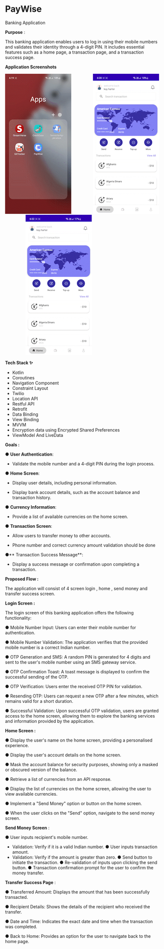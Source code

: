 # PayWise
Banking Application

**Purpose** :

This banking application enables users to log in using their mobile numbers and
validates their identity through a 4-digit PIN. It includes essential features such as a home
page, a transaction page, and a transaction success page.

**Application Screenshots**

![Login-Screen](https://github.com/AsmiyaBegum/PayWise/blob/main/applicationGIF/login_screen.gif) &nbsp;&nbsp;&nbsp;&nbsp;&nbsp;&nbsp;&nbsp;&nbsp;&nbsp;&nbsp;&nbsp;&nbsp;&nbsp;&nbsp;&nbsp;&nbsp; ![Home-Screen](https://github.com/AsmiyaBegum/PayWise/blob/main/applicationGIF/home_screen.gif) &nbsp;&nbsp;&nbsp;&nbsp;&nbsp;&nbsp;&nbsp;&nbsp;&nbsp;&nbsp;&nbsp;&nbsp;&nbsp;&nbsp;&nbsp;&nbsp; ![Payment-Screen](https://github.com/AsmiyaBegum/PayWise/blob/main/applicationGIF/payment_screen.gif) 

**Tech Stack ✨**

  - Kotlin
  - Coroutines
  - Navigation Component
  - Constraint Layout
  - Twilio
  - Location API
  - Restful API
  - Retrofit
  - Data Binding
  - View Binding
  - MVVM
  - Encryption data using Encrypted Shared Preferences
  - ViewModel And LiveData

**Goals :**

 ● **User Authentication**:
 
 - Validate the mobile number and a 4-digit PIN during the login process.
      
● **Home Screen**:

  - Display user details, including personal information.
      
  - Display bank account details, such as the account balance and transaction history.
      
● **Currency Information**:

  - Provide a list of available currencies on the home screen.
      
● **Transaction Screen**:

  - Allow users to transfer money to other accounts.
      
  - Phone number and correct currency amount validation should be done
      
●** Transaction Success Message**:

  - Display a success message or confirmation upon completing a transaction.
      
**Proposed Flow :**

  The application will consist of 4 screen login , home , send money and transfer success screen.
  
**Login Screen :**

  The login screen of this banking application offers the following functionality:
  
   ● Mobile Number Input: Users can enter their mobile number for authentication.
    
   ● Mobile Number Validation: The application verifies that the provided mobile number
    is a correct Indian number.
    
   ● OTP Generation and SMS: A random PIN is generated for 4 digits and sent to the
    user's mobile number using an SMS gateway service.
    
   ● OTP Confirmation Toast: A toast message is displayed to confirm the successful
    sending of the OTP.
    
   ● OTP Verification: Users enter the received OTP PIN for validation.
    
   ● Resending OTP: Users can request a new OTP after a few minutes, which remains
    valid for a short duration.
    
   ● Successful Validation: Upon successful OTP validation, users are granted access to
    the home screen, allowing them to explore the banking services and information
    provided by the application.
    
**Home Screen :**

   ● Display the user's name on the home screen, providing a personalised experience.
    
   ● Display the user's account details on the home screen.
    
   ● Mask the account balance for security purposes, showing only a masked or
    obscured version of the balance.
    
   ● Retrieve a list of currencies from an API response.
    
   ● Display the list of currencies on the home screen, allowing the user to view
    available currencies.
    
   ● Implement a "Send Money" option or button on the home screen.
    
   ● When the user clicks on the "Send" option, navigate to the send money screen.
    
      
**Send Money Screen** :

   ● User inputs recipient's mobile number.
   - Validation: Verify if it is a valid Indian number.
   ● User inputs transaction amount.
   - Validation: Verify if the amount is greater than zero.
   ● Send button to initiate the transaction.
   ● Re-validation of inputs upon clicking the send button.
   ● Transaction confirmation prompt for the user to confirm the money transfer.
      
**Transfer Success Page** :

   ● Transferred Amount: Displays the amount that has been successfully transacted.
    
   ● Recipient Details: Shows the details of the recipient who received the transfer.
    
   ● Date and Time: Indicates the exact date and time when the transaction was completed.
    
   ● Back to Home: Provides an option for the user to navigate back to the home page.

